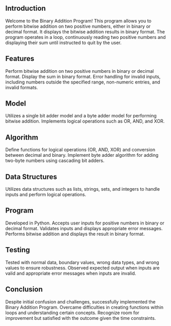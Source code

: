 ## Introduction
Welcome to the Binary Addition Program! This program allows you to perform bitwise addition on two positive numbers, either in binary or decimal format. It displays the bitwise addition results in binary format. The program operates in a loop, continuously reading two positive numbers and displaying their sum until instructed to quit by the user.

## Features
Perform bitwise addition on two positive numbers in binary or decimal format.
Display the sum in binary format.
Error handling for invalid inputs, including numbers outside the specified range, non-numeric entries, and invalid formats.
## Model
Utilizes a single bit adder model and a byte adder model for performing bitwise addition.
Implements logical operations such as OR, AND, and XOR.
## Algorithm
Define functions for logical operations (OR, AND, XOR) and conversion between decimal and binary.
Implement byte adder algorithm for adding two-byte numbers using cascading bit adders.
## Data Structures
Utilizes data structures such as lists, strings, sets, and integers to handle inputs and perform logical operations.
## Program
Developed in Python.
Accepts user inputs for positive numbers in binary or decimal format.
Validates inputs and displays appropriate error messages.
Performs bitwise addition and displays the result in binary format.
## Testing
Tested with normal data, boundary values, wrong data types, and wrong values to ensure robustness.
Observed expected output when inputs are valid and appropriate error messages when inputs are invalid.
## Conclusion
Despite initial confusion and challenges, successfully implemented the Binary Addition Program.
Overcame difficulties in creating functions within loops and understanding certain concepts.
Recognize room for improvement but satisfied with the outcome given the time constraints.
